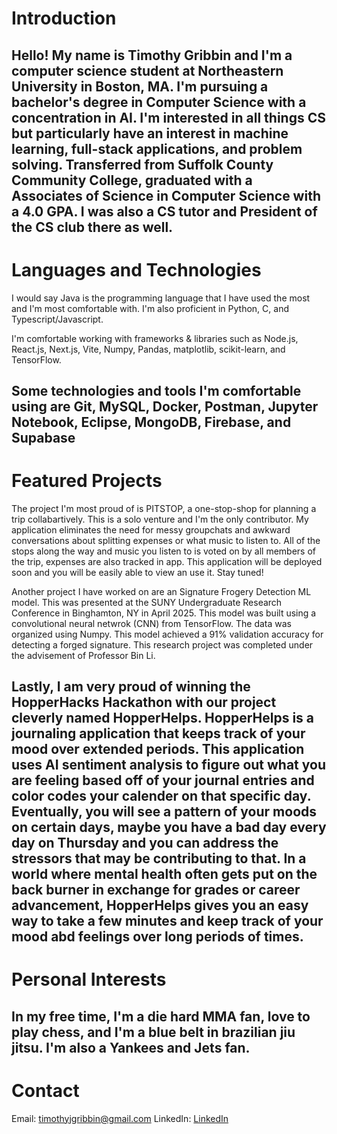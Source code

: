 # Introduction

Hello! My name is Timothy Gribbin and I'm a computer science student at Northeastern University in Boston, MA. I'm pursuing a bachelor's degree in Computer Science with a concentration in AI. I'm interested in all things CS but particularly have an interest in machine learning, full-stack applications, and problem solving. Transferred from Suffolk County Community College, graduated with a Associates of Science in Computer Science with a 4.0 GPA. I was also a CS tutor and President of the CS club there as well.
---
# Languages and Technologies

I would say Java is the programming language that I have used the most and I'm most comfortable with. I'm also proficient in Python, C, and Typescript/Javascript.

I'm comfortable working with frameworks & libraries such as Node.js, React.js, Next.js, Vite, Numpy, Pandas, matplotlib, scikit-learn, and TensorFlow.

Some technologies and tools I'm comfortable using are Git, MySQL, Docker, Postman, Jupyter Notebook, Eclipse, MongoDB, Firebase, and Supabase
---
# Featured Projects

The project I'm most proud of is PITSTOP, a one-stop-shop for planning a trip collabartively. This is a solo venture and I'm the only contributor. My application eliminates the need for messy groupchats and awkward conversations about splitting expenses or what music to listen to. All of the stops along the way and music you listen to is voted on by all members of the trip, expenses are also tracked in app. This application will be deployed soon and you will be easily able to view an use it. Stay tuned!

Another project I have worked on are an Signature Frogery Detection ML model. This was presented at the SUNY Undergraduate Research Conference in Binghamton, NY in April 2025. This model was built using a convolutional neural netwrok (CNN) from TensorFlow. The data was organized using Numpy. This model achieved a 91% validation accuracy for detecting a forged signature. This research project was completed under the advisement of Professor Bin Li. 

Lastly, I am very proud of winning the HopperHacks Hackathon with our project cleverly named HopperHelps. HopperHelps is a journaling application that keeps track of your mood over extended periods. This application uses AI sentiment analysis to figure out what you are feeling based off of your journal entries and color codes your calender on that specific day. Eventually, you will see a pattern of your moods on certain days, maybe you have a bad day every day on Thursday and you can address the stressors that may be contributing to that. In a world where mental health often gets put on the back burner in exchange for grades or career advancement, HopperHelps gives you an easy way to take a few minutes and keep track of your mood abd feelings over long periods of times.
---
# Personal Interests

In my free time, I'm a die hard MMA fan, love to play chess, and I'm a blue belt in brazilian jiu jitsu. I'm also a Yankees and Jets fan. 
---
# Contact

Email: timothyjgribbin@gmail.com
LinkedIn: [LinkedIn](https://www.linkedin.com/in/timothy-gribbin/)

